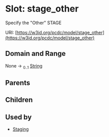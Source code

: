 
# Slot: stage_other


Specify the "Other" STAGE

URI: [https://w3id.org/pcdc/model/stage_other](https://w3id.org/pcdc/model/stage_other)


## Domain and Range

None &#8594;  <sub>0..1</sub> [String](types/String.md)

## Parents


## Children


## Used by

 * [Staging](Staging.md)

